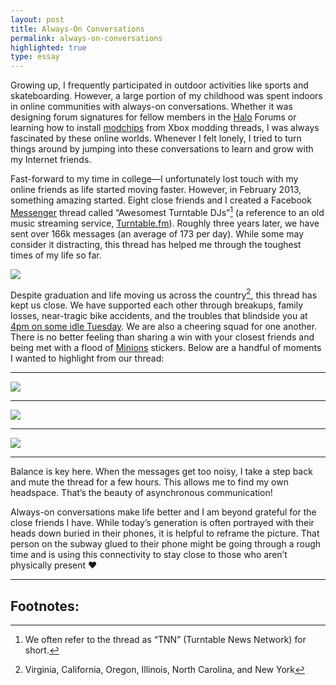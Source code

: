 ```yaml
---
layout: post
title: Always-On Conversations
permalink: always-on-conversations
highlighted: true
type: essay
---
```


Growing up, I frequently participated in outdoor activities like sports and skateboarding. However, a large portion of my childhood was spent indoors in online communities with always-on conversations. Whether it was designing forum signatures for fellow members in the [Halo](https://en.wikipedia.org/wiki/Halo_(series)) Forums or learning how to install [modchips](https://en.wikipedia.org/wiki/Modchip) from Xbox modding threads, I was always fascinated by these online worlds. Whenever I felt lonely, I tried to turn things around by jumping into these conversations to learn and grow with my Internet friends.

Fast-forward to my time in college—I unfortunately lost touch with my online friends as life started moving faster. However, in February 2013, something amazing started. Eight close friends and I created a Facebook [Messenger](https://www.messenger.com) thread called “Awesomest Turntable DJs”[^1] (a reference to an old music streaming service, [Turntable.fm](https://en.wikipedia.org/wiki/Turntable.fm)). Roughly three years later, we have sent over 166k messages (an average of 173 per day). While some may consider it distracting, this thread has helped me through the toughest times of my life so far.

![](/public/images/tnn_members.png)

Despite graduation and life moving us across the country[^2], this thread has kept us close. We have supported each other through breakups, family losses, near-tragic bike accidents, and the troubles that blindside you at [4pm on some idle Tuesday](http://www.davidpbrown.co.uk/poetry/mary-schmich.html). We are also a cheering squad for one another. There is no better feeling than sharing a win with your closest friends and being met with a flood of [Minions](https://en.wikipedia.org/wiki/Minions_(film)) stickers. Below are a handful of moments I wanted to highlight from our thread:

---

![](/public/images/tnn_support.jpg)

---

![](/public/images/tnn_support_2.png)

---

![](/public/images/tnn_love.jpg)

---

Balance is key here. When the messages get too noisy, I take a step back and mute the thread for a few hours. This allows me to find my own headspace. That’s the beauty of asynchronous communication!

Always-on conversations make life better and I am beyond grateful for the close friends I have. While today’s generation is often portrayed with their heads down buried in their phones, it is helpful to reframe the picture. That person on the subway glued to their phone might be going through a rough time and is using this connectivity to stay close to those who aren’t physically present ❤️

---

## Footnotes:

[^1]: We often refer to the thread as “TNN” (Turntable News Network) for short.

[^2]: Virginia, California, Oregon, Illinois, North Carolina, and New York
